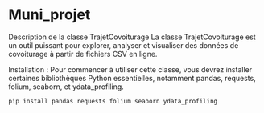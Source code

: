 # Muni_projet
Description de la classe TrajetCovoiturage  La classe TrajetCovoiturage est un outil puissant pour explorer, analyser et visualiser des données de covoiturage à partir de fichiers CSV en ligne. 

Installation :
Pour commencer à utiliser cette classe, vous devrez installer certaines bibliothèques Python essentielles, notamment pandas, requests, folium, seaborn, et ydata_profiling.
```bash
pip install pandas requests folium seaborn ydata_profiling

